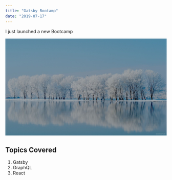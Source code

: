 ```yaml
---
title: "Gatsby Bootamp"
date: "2019-07-17"
---
```

I just launched a new Bootcamp

![Nature](./shutterstock_1.jpg)

## Topics Covered

1. Gatsby
2. GraphQL
3. React